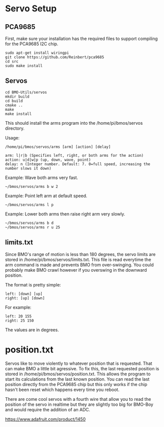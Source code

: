 # Servo Setup

## PCA9685
First, make sure your installation has the required files to support compiling for the PCA9685 I2C chip.
```
sudo apt-get install wiringpi
git clone https://github.com/Reinbert/pca9685
cd src
sudo make install
```

## Servos
```
cd BMO-Utils/servos
mkdir build
cd build
cmake ..
make
make install
```

This should install the arms program into the /home/pi/bmos/servos directory.

Usage:
```
/home/pi/bmos/servos/arms [arm] [action] [delay]

arm: l|r|b (Specifies left, right, or both arms for the action)
action: u|d|w|p (up, down, wave, point)
delay: n (Integer number. Default: 7. 0=full speed, increasing the number slows it down)
```
Example: Wave both arms very fast.
```
~/bmos/servos/arms b w 2
```

Example: Point left arm at default speed.
```
~/bmos/servos/arms l p
```

Example: Lower both arms then raise right arm very slowly.
```
~/bmos/servos/arms b d
~/bmos/servos/arms r u 25
```

## limits.txt
Since BMO's range of motion is less than 180 degrees, the servo limits are stored in /home/pi/bmos/servos/limits.txt. This file is read everytime the arm command is made and prevents BMO from over-swinging. You could probably make BMO crawl however if you overswing in the downward position. 

The format is pretty simple:
```
left: [down] [up]
right: [up] [down]
```
For example:
```
left: 20 155
right: 25 150
```
The values are in degrees.

# position.txt
Servos like to move violently to whatever position that is requested. That can make BMO a little bit agressive. To fix this, the last requested position is stored in /home/pi/bmos/servos/position.txt. This allows the program to start its calculations from the last known position. You can read the last position directly from the PCA9685 chip but this only works if the chip hasn't been reset which happens every time you reboot. 

There are come cool servos with a fourth wire that allow you to read the position of the servo in realtime but they are slightly too big for BMO-Boy and would require the addition of an ADC. 

https://www.adafruit.com/product/1450
